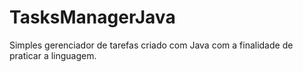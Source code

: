 # TasksManagerJava
Simples gerenciador de tarefas criado com Java com a finalidade de praticar a linguagem. 
